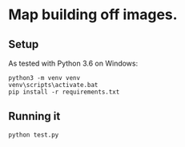 # Map building off images.

## Setup

As tested with Python 3.6 on Windows:

    python3 -m venv venv
    venv\scripts\activate.bat
    pip install -r requirements.txt

## Running it

    python test.py
